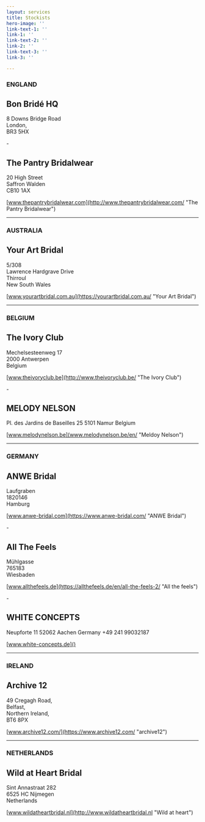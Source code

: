```yaml
---
layout: services
title: Stockists
hero-image: ''
link-text-1: ''
link-1: ''
link-text-2: ''
link-2: ''
link-text-3: ''
link-3: ''

---
```

### **ENGLAND**

## Bon Bridé HQ

8 Downs Bridge Road  
London,  
BR3 5HX

\-

## The Pantry Bridalwear

20 High Street  
Saffron Walden  
CB10 1AX

[www.thepantrybridalwear.com](http://www.thepantrybridalwear.com/ "The Pantry Bridalwear")

***

### **AUSTRALIA**

## Your Art Bridal

5/308  
Lawrence Hardgrave Drive  
Thirroul  
New South Wales

[www.yourartbridal.com.au](https://yourartbridal.com.au/ "Your Art Bridal")

***

### BELGIUM

## The Ivory Club

Mechelsesteenweg 17  
2000 Antwerpen  
Belgium

[www.theivoryclub.be](http://www.theivoryclub.be/ "The Ivory Club")

\-

## MELODY NELSON

Pl. des Jardins de Baseilles 25
5101 Namur
Belgium

[www.melodynelson.be](www.melodynelson.be/en/ "Meldoy Nelson")

***

### **GERMANY**

## ANWE Bridal

Laufgraben  
1820146  
Hamburg

[www.anwe-bridal.com](https://www.anwe-bridal.com/ "ANWE Bridal")

\-

## All The Feels

Mühlgasse  
765183  
Wiesbaden

[www.allthefeels.de](https://allthefeels.de/en/all-the-feels-2/ "All the feels")

\-

## WHITE CONCEPTS

Neupforte 11
52062 Aachen
Germany
\+49 241 99032187

[www.white-concepts.de]()

***

### **IRELAND**

## Archive 12

49 Cregagh Road,  
Belfast,  
Northern Ireland,  
BT6 8PX

[www.archive12.com/](https://www.archive12.com/ "archive12")

***

### **NETHERLANDS**

## Wild at Heart Bridal

Sint Annastraat 282  
6525 HC Nijmegen  
Netherlands

[www.wildatheartbridal.nl](http://www.wildatheartbridal.nl "Wild at heart")
